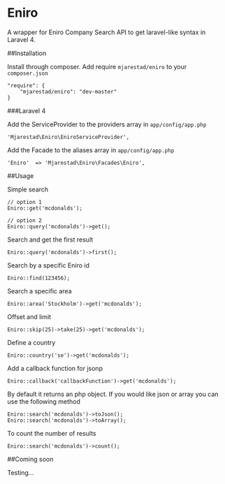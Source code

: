 Eniro
=====

A wrapper for Eniro Company Search API to get laravel-like syntax in Laravel 4.

##Installation

Install through composer. Add require `mjarestad/eniro` to your `composer.json`

    "require": {
        "mjarestad/eniro": "dev-master"
    }
    
###Laravel 4

Add the ServiceProvider to the providers array in `app/config/app.php`

    'Mjarestad\Eniro\EniroServiceProvider',
    
Add the Facade to the aliases array in `app/config/app.php`

    'Eniro'  => 'Mjarestad\Eniro\Facades\Eniro',

##Usage

Simple search

    // option 1
    Eniro::get('mcdonalds');

    // option 2
    Eniro::query('mcdonalds')->get();

Search and get the first result

    Eniro::query('mcdonalds')->first();

Search by a specific Eniro id

    Eniro::find(123456);

Search a specific area

    Eniro::area('Stockholm')->get('mcdonalds');

Offset and limit

    Eniro::skip(25)->take(25)->get('mcdonalds');

Define a country

    Eniro::country('se')->get('mcdonalds');

Add a callback function for jsonp

    Eniro::callback('callbackFunction')->get('mcdonalds');

By default it returns an php object. If you would like json or array you can use the following method

    Eniro::search('mcdonalds')->toJson();
    Eniro::search('mcdonalds')->toArray();

To count the number of results

    Eniro::search('mcdonalds')->count();

##Coming soon

Testing...